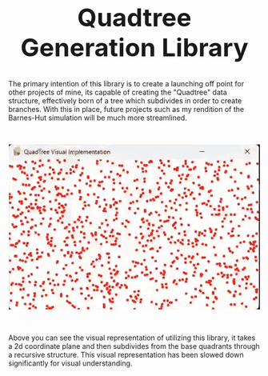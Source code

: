 <h1 align="center" style="font-size: 50px;">Quadtree Generation Library</h1>
<p1>
The primary intention of this library is to create a launching off point for other projects of mine, its capable of creating the "Quadtree" data structure, effectively born of a tree which subdivides in order to create branches. With this in place, future projects such as my rendition of the Barnes-Hut simulation will be much more streamlined.

  ‎ 
</p1>

<p align="center">
  <img src="QuadTree Visual Implementation.gif" alt="Quadtree Demo" />
</p>
<p2>
  
  ‎ 
  
Above you can see the visual representation of utilizing this library, it takes a 2d coordinate plane and then subdivides from the base quadrants through a recursive structure. This visual representation has been slowed down significantly for visual understanding.
</p2>
